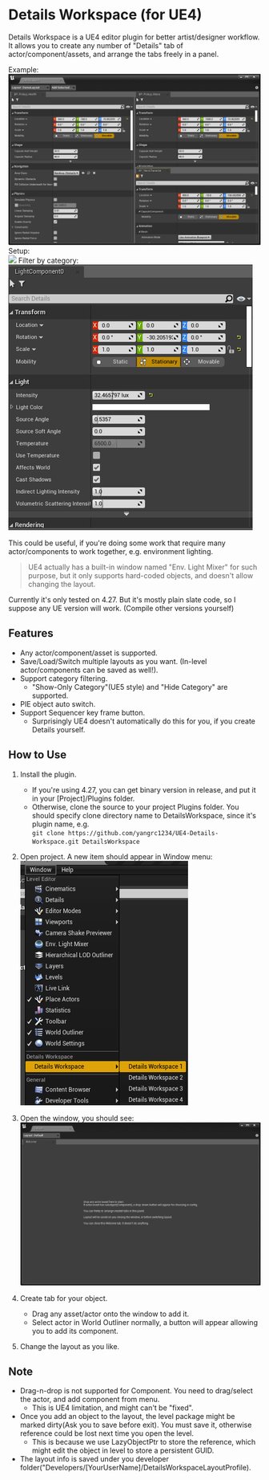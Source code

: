 ﻿# Details Workspace (for UE4)
Details Workspace is a UE4 editor plugin for better artist/designer workflow.    
It allows you to create any number of "Details" tab of actor/component/assets, and arrange the tabs freely in a panel.  

Example:  
![](Images/Example0.png)  
Setup:  
![](Images/Animated.gif)
Filter by category:  
![](Images/CategoryFilter.gif)

This could be useful, if you're doing some work that require many actor/components to work together, e.g. environment lighting.  

> UE4 actually has a built-in window named "Env. Light Mixer" for such purpose, but it only supports hard-coded objects, and doesn't allow changing the layout.  
 
Currently it's only tested on 4.27. But it's mostly plain slate code, so I suppose any UE version will work. (Compile other versions yourself)

## Features  
* Any actor/component/asset is supported.  
* Save/Load/Switch multiple layouts as you want. (In-level actor/components can be saved as well!).   
* Support category filtering. 
    * "Show-Only Category"(UE5 style) and "Hide Category" are supported.  
* PIE object auto switch.  
* Support Sequencer key frame button.  
    * Surprisingly UE4 doesn't automatically do this for you, if you create Details yourself.  

## How to Use  

1. Install the plugin.
    * If you're using 4.27, you can get binary version in release, and put it in your \[Project\]/Plugins folder.  
    * Otherwise, clone the source to your project Plugins folder. You should specify clone directory name to DetailsWorkspace, since it's plugin name, e.g.   
    `git clone https://github.com/yangrc1234/UE4-Details-Workspace.git DetailsWorkspace`

2. Open project. A new item should appear in Window menu:    
![](Images/WhereToOpen.png)

3. Open the window, you should see:  
![](Images/FirstOpen.png)  

4. Create tab for your object.
    * Drag any asset/actor onto the window to add it.
    * Select actor in World Outliner normally, a button will appear allowing you to add its component.  
    
5. Change the layout as you like.


## Note  
* Drag-n-drop is not supported for Component. You need to drag/select the actor, and add component from menu.
   * This is UE4 limitation, and might can't be "fixed".  
* Once you add an object to the layout, the level package might be marked dirty(Ask you to save before exit). You must save it, otherwise reference could be lost next time you open the level.     
    * This is because we use LazyObjectPtr to store the reference, which might edit the object in level to store a persistent GUID. 
* The layout info is saved under you developer folder("Developers/\[YourUserName\]/DetailsWorkspaceLayoutProfile).  